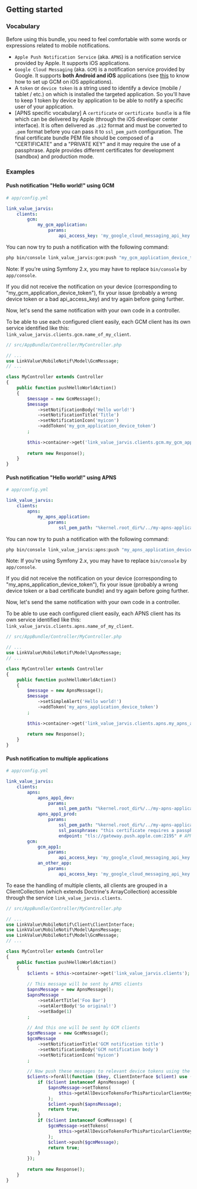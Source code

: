 ## Getting started

### Vocabulary

Before using this bundle, you need to feel comfortable with some words or expressions related to mobile notifications.

  - `Apple Push Notification Service` (aka. `APNS`) is a notification service provided by Apple. It supports iOS applications.
  - `Google Cloud Messaging` (aka. `GCM`) is a notification service provided by Google. It supports **both Android and iOS** applications (see [this](https://developers.google.com/cloud-messaging/ios/client) to know how to set up GCM on iOS applications).
  - A `token` or `device token` is a string used to identify a device (mobile / tablet / etc.) on which is installed the targeted application. So you'll have to keep 1 token by device by application to be able to notify a specific user of your application.
  - [APNS specific vocabulary] A `certificate` or `certificate bundle` is a file which can be delivered by Apple (through the iOS developer center interface). It is often delivered as `.p12` format and must be converted to `.pem` format before you can pass it to `ssl_pem_path` configuration. The final certificate bundle PEM file should be composed of a "CERTIFICATE" and a "PRIVATE KEY" and it may require the use of a passphrase. Apple provides different certificates for development (sandbox) and production mode.



### Examples

#### Push notification "Hello world!" using GCM

```yaml
# app/config.yml

link_value_jarvis:
    clients:
        gcm:
            my_gcm_application:
                params:
                    api_access_key: 'my_google_cloud_messaging_api_key'
```

You can now try to push a notification with the following command:

```bash
php bin/console link_value_jarvis:gcm:push "my_gcm_application_device_token" "Hello world!"
```

Note: If you're using Symfony 2.x, you may have to replace `bin/console` by `app/console`.

If you did not receive the notification on your device (corresponding to "my_gcm_application_device_token"), fix your issue (probably a wrong device token or a bad api_access_key) and try again before going further.

Now, let's send the same notification with your own code in a controller.

To be able to use each configured client easily, each GCM client has its own service identified like this: `link_value_jarvis.clients.gcm.name_of_my_client`.

```php
// src/AppBundle/Controller/MyController.php

// ...
use LinkValue\MobileNotif\Model\GcmMessage;
// ...

class MyController extends Controller
{
    public function pushHelloWorldAction()
    {
        $message = new GcmMessage();
        $message
            ->setNotificationBody('Hello world!')
            ->setNotificationTitle('Title')
            ->setNotificationIcon('myicon')
            ->addToken('my_gcm_application_device_token')
        ;
        
        $this->container->get('link_value_jarvis.clients.gcm.my_gcm_application')->push($message);
        
        return new Response();
    }
}
```



#### Push notification "Hello world!" using APNS

```yaml
# app/config.yml

link_value_jarvis:
    clients:
        apns:
            my_apns_application:
                params:
                    ssl_pem_path: "%kernel.root_dir%/../my-apns-application_certificate-bundle_dev.pem"
```

You can now try to push a notification with the following command:

```bash
php bin/console link_value_jarvis:apns:push "my_apns_application_device_token" "Hello world!"
```

Note: If you're using Symfony 2.x, you may have to replace `bin/console` by `app/console`.

If you did not receive the notification on your device (corresponding to "my_apns_application_device_token"), fix your issue (probably a wrong device token or a bad certificate bundle) and try again before going further.

Now, let's send the same notification with your own code in a controller.

To be able to use each configured client easily, each APNS client has its own service identified like this: `link_value_jarvis.clients.apns.name_of_my_client`.

```php
// src/AppBundle/Controller/MyController.php

// ...
use LinkValue\MobileNotif\Model\ApnsMessage;
// ...

class MyController extends Controller
{
    public function pushHelloWorldAction()
    {
        $message = new ApnsMessage();
        $message
            ->setSimpleAlert('Hello world!')
            ->addToken('my_apns_application_device_token')
        ;
        
        $this->container->get('link_value_jarvis.clients.apns.my_apns_application')->push($message);
        
        return new Response();
    }
}
```



#### Push notification to multiple applications

```yaml
# app/config.yml

link_value_jarvis:
    clients:
        apns:
            apns_app1_dev:
                params:
                    ssl_pem_path: "%kernel.root_dir%/../my-apns-application_certificate-bundle_dev.pem"
            apns_app1_prod:
                params:
                    ssl_pem_path: "%kernel.root_dir%/../my-apns-application_certificate-bundle_prod.pem"
                    ssl_passphrase: "this certificate requires a passphrase!"
                    endpoint: "tls://gateway.push.apple.com:2195" # APNS production endpoint
        gcm:
            gcm_app1:
                params:
                    api_access_key: 'my_google_cloud_messaging_api_key'
            an_other_app:
                params:
                    api_access_key: 'my_google_cloud_messaging_api_key'
```

To ease the handling of multiple clients, all clients are grouped in a ClientCollection (which extends Doctrine's ArrayCollection) accessible through the service `link_value_jarvis.clients`.

```php
// src/AppBundle/Controller/MyController.php

// ...
use LinkValue\MobileNotif\Client\ClientInterface;
use LinkValue\MobileNotif\Model\ApnsMessage;
use LinkValue\MobileNotif\Model\GcmMessage;
// ...

class MyController extends Controller
{
    public function pushHelloWorldAction()
    {
        $clients = $this->container->get('link_value_jarvis.clients');
        
        // This message will be sent by APNS clients
        $apnsMessage = new ApnsMessage();
        $apnsMessage
            ->setAlertTitle('Foo Bar')
            ->setAlertBody('So original!')
            ->setBadge(1)
        ;
        
        // And this one will be sent by GCM clients
        $gcmMessage = new GcmMessage();
        $gcmMessage
            ->setNotificationTitle('GCM notification title')
            ->setNotificationBody('GCM notification body')
            ->setNotificationIcon('myicon')
        ;
        
        // Now push these messages to relevant device tokens using the appropriate client
        $clients->forAll(function ($key, ClientInterface $client) use ($apnsMessage, $gcmMessage) {
            if ($client instanceof ApnsMessage) {
                $apnsMessage->setTokens(
                    $this->getAllDeviceTokensForThisParticularClientKey($key)
                );
                $client->push($apnsMessage);
                return true;
            }
            if ($client instanceof GcmMessage) {
                $gcmMessage->setTokens(
                    $this->getAllDeviceTokensForThisParticularClientKey($key)
                );
                $client->push($gcmMessage);
                return true;
            }
        });
        
        return new Response();
    }
}
```

